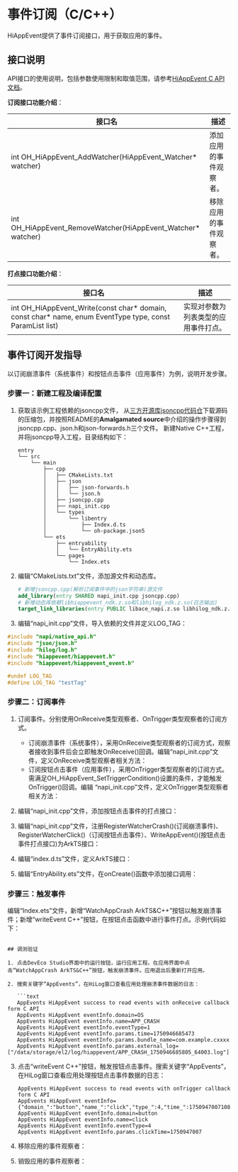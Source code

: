 # 事件订阅（C/C++）

<!--Kit: Performance Analysis Kit-->
<!--Subsystem: HiviewDFX-->
<!--Owner: @liujiaxing2024-->
<!--Designer: @junjie_shi-->
<!--Tester: @gcw_KuLfPSbe-->
<!--Adviser: @foryourself-->

HiAppEvent提供了事件订阅接口，用于获取应用的事件。

## 接口说明

API接口的使用说明，包括参数使用限制和取值范围，请参考[HiAppEvent C API文档](../reference/apis-performance-analysis-kit/capi-hiappevent-h.md)。

**订阅接口功能介绍**：

| 接口名 | 描述 |
| -------- | -------- |
| int OH_HiAppEvent_AddWatcher(HiAppEvent_Watcher* watcher) | 添加应用的事件观察者。 |
| int OH_HiAppEvent_RemoveWatcher(HiAppEvent_Watcher* watcher) | 移除应用的事件观察者。 |

**打点接口功能介绍**：

| 接口名 | 描述 |
| -------- | -------- |
| int OH_HiAppEvent_Write(const char* domain, const char* name, enum EventType type, const ParamList list) | 实现对参数为列表类型的应用事件打点。 |

## 事件订阅开发指导

以订阅崩溃事件（系统事件）和按钮点击事件（应用事件）为例，说明开发步骤。

### 步骤一：新建工程及编译配置

1. 获取该示例工程依赖的jsoncpp文件，
   从[三方开源库jsoncpp代码仓](https://github.com/open-source-parsers/jsoncpp)下载源码的压缩包，并按照README的**Amalgamated source**中介绍的操作步骤得到jsoncpp.cpp、json.h和json-forwards.h三个文件。
   新建Native C++工程，并将jsoncpp导入工程，目录结构如下：

   ```text
   entry
   └── src
       └── main
           ├── cpp
           │   ├── CMakeLists.txt
           │   ├── json
           │   │   ├── json-forwards.h
           │   │   └── json.h
           │   ├── jsoncpp.cpp
           │   ├── napi_init.cpp
           │   └── types
           │       └── libentry
           │           ├── Index.d.ts
           │           └── oh-package.json5
           └── ets
               ├── entryability
               │   └── EntryAbility.ets
               └── pages
                   └── Index.ets
   ```

2. 编辑“CMakeLists.txt”文件，添加源文件和动态库。

   ```cmake
   # 新增jsoncpp.cpp(解析订阅事件中的json字符串)源文件
   add_library(entry SHARED napi_init.cpp jsoncpp.cpp)
   # 新增动态库依赖libhiappevent_ndk.z.so和libhilog_ndk.z.so(日志输出)
   target_link_libraries(entry PUBLIC libace_napi.z.so libhilog_ndk.z.so libhiappevent_ndk.z.so)
   ```

3. 编辑“napi_init.cpp”文件，导入依赖的文件并定义LOG_TAG：

   <!-- @[EventSub_napi_Header](https://gitcode.com/openharmony/applications_app_samples/blob/master/code/DocsSample/PerformanceAnalysisKit/HiAppEvent/EventSub/entry/src/main/cpp/napi_init.cpp) -->

``` C++
#include "napi/native_api.h"
#include "json/json.h"
#include "hilog/log.h"
#include "hiappevent/hiappevent.h"
#include "hiappevent/hiappevent_event.h"

#undef LOG_TAG
#define LOG_TAG "testTag"
```

### 步骤二：订阅事件

1. 订阅事件。分别使用OnReceive类型观察者、OnTrigger类型观察者的订阅方式。
   - 订阅崩溃事件（系统事件），采用OnReceive类型观察者的订阅方式，观察者接收到事件后会立即触发OnReceive()回调。编辑“napi_init.cpp”文件，定义OnReceive类型观察者相关方法：

    <!-- @[AppEvent_Crash_C++_Add_Watcher](https://gitcode.com/openharmony/applications_app_samples/blob/master/code/DocsSample/PerformanceAnalysisKit/HiAppEvent/EventSub/entry/src/main/cpp/napi_init.cpp) -->

   - 订阅按钮点击事件（应用事件），采用OnTrigger类型观察者的订阅方式。需满足OH_HiAppEvent_SetTriggerCondition()设置的条件，才能触发OnTrigger()回调。编辑 “napi_init.cpp”文件，定义OnTrigger类型观察者相关方法：

    <!-- @[AppEvent_Click_C++_Add_Watcher](https://gitcode.com/openharmony/applications_app_samples/blob/master/code/DocsSample/PerformanceAnalysisKit/HiAppEvent/EventSub/entry/src/main/cpp/napi_init.cpp) -->

2. 编辑“napi_init.cpp”文件，添加按钮点击事件的打点接口：

   <!-- @[AppEvent_Click_C++_WriteAppEvent](https://gitcode.com/openharmony/applications_app_samples/blob/master/code/DocsSample/PerformanceAnalysisKit/HiAppEvent/EventSub/entry/src/main/cpp/napi_init.cpp) -->

3. 编辑“napi_init.cpp”文件，注册RegisterWatcherCrash()(订阅崩溃事件)、RegisterWatcherClick()（订阅按钮点击事件）、WriteAppEvent()(按钮点击事件打点接口)为ArkTS接口：

   <!-- @[AppEvent_C++_Init](https://gitcode.com/openharmony/applications_app_samples/blob/master/code/DocsSample/PerformanceAnalysisKit/HiAppEvent/EventSub/entry/src/main/cpp/napi_init.cpp) -->

4. 编辑“index.d.ts”文件，定义ArkTS接口：

   <!-- @[AppEvent_C++_Index.d.ts](https://gitcode.com/openharmony/applications_app_samples/blob/master/code/DocsSample/PerformanceAnalysisKit/HiAppEvent/EventSub/entry/src/main/cpp/types/libentry/Index.d.ts) -->

5. 编辑“EntryAbility.ets”文件，在onCreate()函数中添加接口调用：

   <!-- @[EventSub_Capi_Header](https://gitcode.com/openharmony/applications_app_samples/blob/master/code/DocsSample/PerformanceAnalysisKit/HiAppEvent/EventSub/entry/src/main/ets/entryability/EntryAbility.ets) -->
   
   <!-- @[AppEvent_Call_Capi_Function](https://gitcode.com/openharmony/applications_app_samples/blob/master/code/DocsSample/PerformanceAnalysisKit/HiAppEvent/EventSub/entry/src/main/ets/entryability/EntryAbility.ets) -->

### 步骤三：触发事件

编辑“Index.ets”文件，新增“WatchAppCrash ArkTS&C++”按钮以触发崩溃事件；新增“writeEvent C++”按钮，在按钮点击函数中进行事件打点。示例代码如下：

<!-- @[EventSub_Index_Capi_Header](https://gitcode.com/openharmony/applications_app_samples/blob/master/code/DocsSample/PerformanceAnalysisKit/HiAppEvent/EventSub/entry/src/main/ets/pages/Index.ets) -->

<!-- @[AppEvent_Crash_Button](https://gitcode.com/openharmony/applications_app_samples/blob/master/code/DocsSample/PerformanceAnalysisKit/HiAppEvent/EventSub/entry/src/main/ets/pages/Index.ets) -->

<!-- @[AppEvent_CPP_Button](https://gitcode.com/openharmony/applications_app_samples/blob/master/code/DocsSample/PerformanceAnalysisKit/HiAppEvent/EventSub/entry/src/main/ets/pages/Index.ets) -->
```

## 调测验证

1. 点击DevEco Studio界面中的运行按钮，运行应用工程。在应用界面中点击“WatchAppCrash ArkTS&C++”按钮，触发崩溃事件。应用退出后重新打开应用。

2. 搜索关键字“AppEvents”，在HiLog窗口查看应用处理崩溃事件数据的日志：

   ```text
   AppEvents HiAppEvent success to read events with onReceive callback form C API
   AppEvents HiAppEvent eventInfo.domain=OS
   AppEvents HiAppEvent eventInfo.name=APP_CRASH
   AppEvents HiAppEvent eventInfo.eventType=1
   AppEvents HiAppEvent eventInfo.params.time=1750946685473
   AppEvents HiAppEvent eventInfo.params.bundle_name=com.example.cxxxx
   AppEvents HiAppEvent eventInfo.params.external_log=["/data/storage/el2/log/hiappevent/APP_CRASH_1750946685805_64003.log"]
   ```

3. 点击“writeEvent C++”按钮，触发按钮点击事件。搜索关键字“AppEvents”，在HiLog窗口查看应用处理按钮点击事件数据的日志：

   ```text
   AppEvents HiAppEvent success to read events with onTrigger callback form C API
   AppEvents HiAppEvent eventInfo={"domain_":"button","name_":"click","type_":4,"time_":1750947007108,"tz_":"","pid_":64750,"tid_":64750,"clickTime":1750947007}
   AppEvents HiAppEvent eventInfo.domain=button
   AppEvents HiAppEvent eventInfo.name=click
   AppEvents HiAppEvent eventInfo.eventType=4
   AppEvents HiAppEvent eventInfo.params.clickTime=1750947007
   ```

4. 移除应用的事件观察者：

   <!-- @[AppEvent_C++_RemoveWatcher](https://gitcode.com/openharmony/applications_app_samples/blob/master/code/DocsSample/PerformanceAnalysisKit/HiAppEvent/EventSub/entry/src/main/cpp/napi_init.cpp) -->

5. 销毁应用的事件观察者：

   <!-- @[AppEvent_C++_DestroyWatcher](https://gitcode.com/openharmony/applications_app_samples/blob/master/code/DocsSample/PerformanceAnalysisKit/HiAppEvent/EventSub/entry/src/main/cpp/napi_init.cpp) -->
